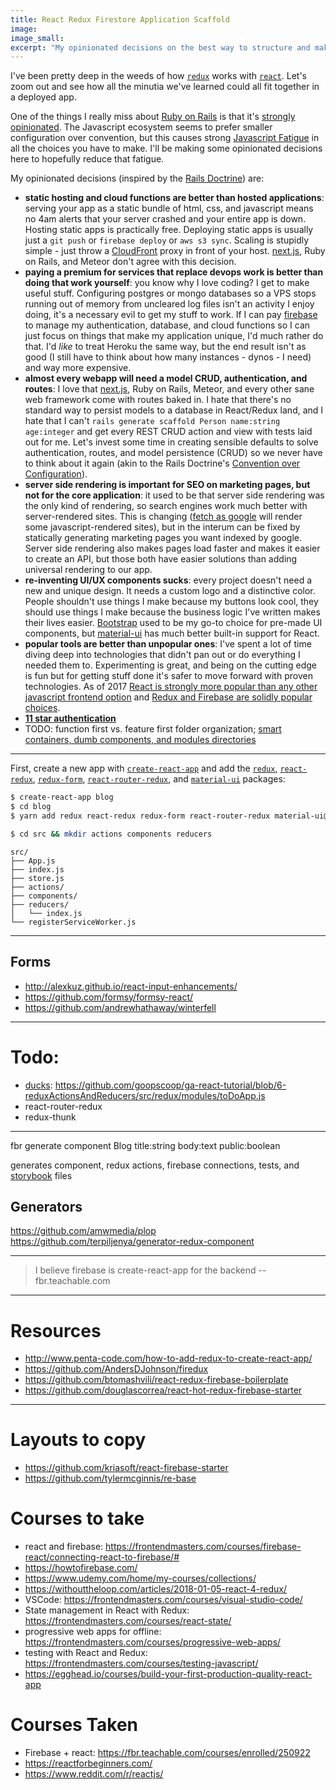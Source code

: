 ```yaml
---
title: React Redux Firestore Application Scaffold
image:
image_small:
excerpt: "My opinionated decisions on the best way to structure and make webapps in 2018."
---
```


I've been pretty deep in the weeds of how [`redux`](/redux) works with [`react`](/react-redux). Let's zoom out and see how all the minutia we've learned could all fit together in a deployed app.

One of the things I really miss about [Ruby on Rails](http://rubyonrails.org/) is that it's [strongly opinionated](http://rubyonrails.org/doctrine/#convention-over-configuration). The Javascript ecosystem seems to prefer smaller configuration over convention, but this causes strong [Javascript Fatigue]() in all the choices you have to make. I'll be making some opinionated decisions here to hopefully reduce that fatigue.

My opinionated decisions (inspired by the [Rails Doctrine](http://rubyonrails.org/doctrine/)) are:

* **static hosting and cloud functions are better than hosted applications**: serving your app as a static bundle of html, css, and javascript means no 4am alerts that your server crashed and your entire app is down. Hosting static apps is practically free. Deploying static apps is usually just a `git push` or `firebase deploy` or `aws s3 sync`. Scaling is stupidly simple - just throw a [CloudFront](https://aws.amazon.com/cloudfront/) proxy in front of your host. [next.js](https://zeit.co/blog/next), Ruby on Rails, and Meteor don't agree with this decision.
* **paying a premium for services that replace devops work is better than doing that work yourself**: you know why I love coding? I get to make useful stuff. Configuring postgres or mongo databases so a VPS stops running out of memory from uncleared log files isn't an activity I enjoy doing, it's a necessary evil to get my stuff to work. If I can pay [firebase](https://firebase.google.com) to manage my authentication, database, and cloud functions so I can just focus on things that make my application unique, I'd much rather do that. I'd *like* to treat Heroku the same way, but the end result isn't as good (I still have to think about how many instances - dynos - I need) and way more expensive.
* **almost every webapp will need a model CRUD, authentication, and routes**: I love that [next.js](https://zeit.co/blog/next), Ruby on Rails, Meteor, and every other sane web framework come with routes baked in. I hate that there's no standard way to persist models to a database in React/Redux land, and I hate that I can't `rails generate scaffold Person name:string age:integer` and get every REST CRUD action and view with tests laid out for me. Let's invest some time in creating sensible defaults to solve authentication, routes, and model persistence (CRUD) so we never have to think about it again (akin to the Rails Doctrine's [Convention over Configuration](http://rubyonrails.org/doctrine/#convention-over-configuration)).
* **server side rendering is important for SEO on marketing pages, but not for the core application**: it used to be that server side rendering was the only kind of rendering, so search engines work much better with server-rendered sites. This is changing ([fetch as google](https://support.google.com/webmasters/answer/6066468?hl=en) will render some javascript-rendered sites), but in the interum can be fixed by statically generating marketing pages you want indexed by google. Server side rendering also makes pages load faster and makes it easier to create an API, but those both have easier solutions than adding universal rendering to our app.
* **re-inventing UI/UX components sucks**: every project doesn't need a new and unique design. It needs a custom logo and a distinctive color. People shouldn't use things I make because my buttons look cool, they should use things I make because the business logic I've written makes their lives easier. [Bootstrap](http://getbootstrap.com/) used to be my go-to choice for pre-made UI components, but [material-ui](http://www.material-ui.com/) has much better built-in support for React.
* **popular tools are better than unpopular ones**: I've spent a lot of time diving deep into technologies that didn't pan out or do everything I needed them to. Experimenting is great, and being on the cutting edge is fun but for getting stuff done it's safer to move forward with proven technologies. As of 2017 [React is strongly more popular than any other javascript frontend option](https://stateofjs.com/2017/front-end/results) and [Redux and Firebase are solidly popular choices](https://stateofjs.com/2017/state-management/results).
* [**11 star authentication**](/auth)
* TODO: function first vs. feature first folder organization; [smart containers, dumb components, and modules directories](https://medium.com/@scbarrus/the-ducks-file-structure-for-redux-d63c41b7035c)

---

First, create a new app with [`create-react-app`](https://github.com/facebookincubator/create-react-app) and add the [`redux`](https://redux.js.org/), [`react-redux`](https://github.com/reactjs/react-redux), [`redux-form`](https://github.com/erikras/redux-form), [`react-router-redux`](https://github.com/reactjs/react-router-redux), and [`material-ui`](http://www.material-ui.com/#/) packages:

```bash
$ create-react-app blog
$ cd blog
$ yarn add redux react-redux redux-form react-router-redux material-ui@next material-ui-icons
```




```bash
$ cd src && mkdir actions components reducers
```

```
src/
├── App.js
├── index.js
├── store.js
├── actions/
├── components/
├── reducers/
│   └── index.js
└── registerServiceWorker.js
```

---

## Forms

* http://alexkuz.github.io/react-input-enhancements/
* https://github.com/formsy/formsy-react/
* https://github.com/andrewhathaway/winterfell

---

# Todo:

* [ducks](https://github.com/erikras/ducks-modular-redux): https://github.com/goopscoop/ga-react-tutorial/blob/6-reduxActionsAndReducers/src/redux/modules/toDoApp.js
* react-router-redux
* redux-thunk

---

fbr generate component Blog title:string body:text public:boolean

generates component, redux actions, firebase connections, tests, and [storybook](https://storybook.js.org/) files

## Generators

https://github.com/amwmedia/plop
https://github.com/terpiljenya/generator-redux-component

---

> I believe firebase is create-react-app for the backend
> -- fbr.teachable.com

---

# Resources

* http://www.penta-code.com/how-to-add-redux-to-create-react-app/
* https://github.com/AndersDJohnson/firedux
* https://github.com/btomashvili/react-redux-firebase-boilerplate
* https://github.com/douglascorrea/react-hot-redux-firebase-starter


---

# Layouts to copy

* https://github.com/kriasoft/react-firebase-starter
* https://github.com/tylermcginnis/re-base

# Courses to take

* react and firebase: https://frontendmasters.com/courses/firebase-react/connecting-react-to-firebase/#
* https://howtofirebase.com/
* https://www.udemy.com/home/my-courses/collections/
* https://withouttheloop.com/articles/2018-01-05-react-4-redux/
* VSCode: https://frontendmasters.com/courses/visual-studio-code/
* State management in React with Redux: https://frontendmasters.com/courses/react-state/
* progressive web apps for offline: https://frontendmasters.com/courses/progressive-web-apps/
* testing with React and Redux: https://frontendmasters.com/courses/testing-javascript/
* https://egghead.io/courses/build-your-first-production-quality-react-app

# Courses Taken

* Firebase + react: https://fbr.teachable.com/courses/enrolled/250922
* https://reactforbeginners.com/
* https://www.reddit.com/r/reactjs/

